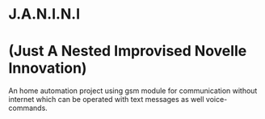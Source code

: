 # J.A.N.I.N.I
# (Just A Nested Improvised Novelle Innovation)
An home automation project using gsm module for communication without internet which can be operated with text messages as well voice-commands.
